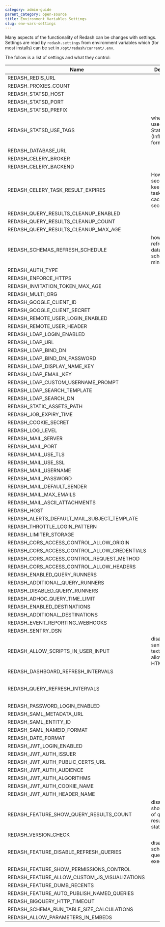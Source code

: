 ```yaml
---
category: admin-guide
parent_category: open-source
title: Environment Variables Settings
slug: env-vars-settings
---
```


Many aspects of the functionality of Redash can be changes with settings. Settings are read by `redash.settings` from environment variables which (for most installs) can be set in `/opt/redash/current/.env`.

The follow is a list of settings and what they control:

| Name                                          | Description                                                        | Default Value                                                                                                                              |
| --------------------------------------------- | ------------------------------------------------------------------ | ------------------------------------------------------------------------------------------------------------------------------------------ |
| REDASH_REDIS_URL                              |                                                                    | “redis://localhost:6379/0”                                                                                                                 |
| REDASH_PROXIES_COUNT                          |                                                                    | 1                                                                                                                                          |
| REDASH_STATSD_HOST                            |                                                                    | 127.0.0.1                                                                                                                                  |
| REDASH_STATSD_PORT                            |                                                                    | 8125                                                                                                                                       |
| REDASH_STATSD_PREFIX                          |                                                                    | redash                                                                                                                                     |
| REDASH_STATSD_USE_TAGS                        | whether to use tags in StatsD metrics (InfluxDB’s format)          | false                                                                                                                                      |
| REDASH_DATABASE_URL                           |                                                                    | postgresql://postgres                                                                                                                      |
| REDASH_CELERY_BROKER                          |                                                                    | REDIS_URL                                                                                                                                  |
| REDASH_CELERY_BACKEND                         |                                                                    | CELERY_BROKER                                                                                                                              |
| REDASH_CELERY_TASK_RESULT_EXPIRES             | How many seconds to keep Celery task results in cache (in seconds) | 3600 \* 4                                                                                                                                  |
| REDASH_QUERY_RESULTS_CLEANUP_ENABLED          |                                                                    | true                                                                                                                                       |
| REDASH_QUERY_RESULTS_CLEANUP_COUNT            |                                                                    | 100                                                                                                                                        |
| REDASH_QUERY_RESULTS_CLEANUP_MAX_AGE          |                                                                    | 7                                                                                                                                          |
| REDASH_SCHEMAS_REFRESH_SCHEDULE               | how often to refresh the data sources schemas (in minutes)         | 30                                                                                                                                         |
| REDASH_AUTH_TYPE                              |                                                                    | api_key                                                                                                                                    |
| REDASH_ENFORCE_HTTPS                          |                                                                    | false                                                                                                                                      |
| REDASH_INVITATION_TOKEN_MAX_AGE               |                                                                    | 60 _ 60 _ 24 \* 7                                                                                                                          |
| REDASH_MULTI_ORG                              |                                                                    | false                                                                                                                                      |
| REDASH_GOOGLE_CLIENT_ID                       |                                                                    |                                                                                                                                            |
| REDASH_GOOGLE_CLIENT_SECRET                   |                                                                    |                                                                                                                                            |
| REDASH_REMOTE_USER_LOGIN_ENABLED              |                                                                    | false                                                                                                                                      |
| REDASH_REMOTE_USER_HEADER                     |                                                                    | X-Forwarded-Remote-User                                                                                                                    |
| REDASH_LDAP_LOGIN_ENABLED                     |                                                                    | false                                                                                                                                      |
| REDASH_LDAP_URL                               |                                                                    | None                                                                                                                                       |
| REDASH_LDAP_BIND_DN                           |                                                                    | None                                                                                                                                       |
| REDASH_LDAP_BIND_DN_PASSWORD                  |                                                                    |                                                                                                                                            |
| REDASH_LDAP_DISPLAY_NAME_KEY                  |                                                                    | displayName                                                                                                                                |
| REDASH_LDAP_EMAIL_KEY                         |                                                                    | mail                                                                                                                                       |
| REDASH_LDAP_CUSTOM_USERNAME_PROMPT            |                                                                    | LDAP/AD/SSO username:                                                                                                                      |
| REDASH_LDAP_SEARCH_TEMPLATE                   |                                                                    | (cn=%(username)s)                                                                                                                          |
| REDASH_LDAP_SEARCH_DN                         |                                                                    | REDASH_SEARCH_DN                                                                                                                           |
| REDASH_STATIC_ASSETS_PATH                     |                                                                    | ”../client/dist/”                                                                                                                          |
| REDASH_JOB_EXPIRY_TIME                        |                                                                    | 3600 \* 12                                                                                                                                 |
| REDASH_COOKIE_SECRET                          |                                                                    | c292a0a3aa32397cdb050e233733900f                                                                                                           |
| REDASH_LOG_LEVEL                              |                                                                    | INFO                                                                                                                                       |
| REDASH_MAIL_SERVER                            |                                                                    | localhost                                                                                                                                  |
| REDASH_MAIL_PORT                              |                                                                    | 25                                                                                                                                         |
| REDASH_MAIL_USE_TLS                           |                                                                    | false                                                                                                                                      |
| REDASH_MAIL_USE_SSL                           |                                                                    | false                                                                                                                                      |
| REDASH_MAIL_USERNAME                          |                                                                    | None                                                                                                                                       |
| REDASH_MAIL_PASSWORD                          |                                                                    | None                                                                                                                                       |
| REDASH_MAIL_DEFAULT_SENDER                    |                                                                    | None                                                                                                                                       |
| REDASH_MAIL_MAX_EMAILS                        |                                                                    | None                                                                                                                                       |
| REDASH_MAIL_ASCII_ATTACHMENTS                 |                                                                    | false                                                                                                                                      |
| REDASH_HOST                                   |                                                                    |                                                                                                                                            |
| REDASH_ALERTS_DEFAULT_MAIL_SUBJECT_TEMPLATE   |                                                                    | ({state}) {alert_name}                                                                                                                     |
| REDASH_THROTTLE_LOGIN_PATTERN                 |                                                                    | 50/hour                                                                                                                                    |
| REDASH_LIMITER_STORAGE                        |                                                                    | REDIS_URL                                                                                                                                  |
| REDASH_CORS_ACCESS_CONTROL_ALLOW_ORIGIN       |                                                                    |                                                                                                                                            |
| REDASH_CORS_ACCESS_CONTROL_ALLOW_CREDENTIALS  |                                                                    | false                                                                                                                                      |
| REDASH_CORS_ACCESS_CONTROL_REQUEST_METHOD     |                                                                    | GET, POST, PUT                                                                                                                             |
| REDASH_CORS_ACCESS_CONTROL_ALLOW_HEADERS      |                                                                    | Content-Type                                                                                                                               |
| REDASH_ENABLED_QUERY_RUNNERS                  |                                                                    | ”,”.join(default_query_runners)                                                                                                            |
| REDASH_ADDITIONAL_QUERY_RUNNERS               |                                                                    |                                                                                                                                            |
| REDASH_DISABLED_QUERY_RUNNERS                 |                                                                    |                                                                                                                                            |
| REDASH_ADHOC_QUERY_TIME_LIMIT                 |                                                                    | None                                                                                                                                       |
| REDASH_ENABLED_DESTINATIONS                   |                                                                    | ”,”.join(default_destinations)                                                                                                             |
| REDASH_ADDITIONAL_DESTINATIONS                |                                                                    |                                                                                                                                            |
| REDASH_EVENT_REPORTING_WEBHOOKS               |                                                                    |                                                                                                                                            |
| REDASH_SENTRY_DSN                             |                                                                    |                                                                                                                                            |
| REDASH_ALLOW_SCRIPTS_IN_USER_INPUT            | disable sanitization of text input, allowing full HTML             | false                                                                                                                                      |
| REDASH_DASHBOARD_REFRESH_INTERVALS            |                                                                    | 60,300,600,1800,3600,43200,86400                                                                                                           |
| REDASH_QUERY_REFRESH_INTERVALS                |                                                                    | 60, 300, 600, 900, 1800, 3600, 7200, 10800, 14400, 18000, 21600, 25200, 28800, 32400, 36000, 39600, 43200, 86400, 604800, 1209600, 2592000 |
| REDASH_PASSWORD_LOGIN_ENABLED                 |                                                                    | true                                                                                                                                       |
| REDASH_SAML_METADATA_URL                      |                                                                    |                                                                                                                                            |
| REDASH_SAML_ENTITY_ID                         |                                                                    |                                                                                                                                            |
| REDASH_SAML_NAMEID_FORMAT                     |                                                                    |                                                                                                                                            |
| REDASH_DATE_FORMAT                            |                                                                    | DD/MM/YY                                                                                                                                   |
| REDASH_JWT_LOGIN_ENABLED                      |                                                                    | false                                                                                                                                      |
| REDASH_JWT_AUTH_ISSUER                        |                                                                    |                                                                                                                                            |
| REDASH_JWT_AUTH_PUBLIC_CERTS_URL              |                                                                    |                                                                                                                                            |
| REDASH_JWT_AUTH_AUDIENCE                      |                                                                    |                                                                                                                                            |
| REDASH_JWT_AUTH_ALGORITHMS                    |                                                                    | HS256,RS256,ES256                                                                                                                          |
| REDASH_JWT_AUTH_COOKIE_NAME                   |                                                                    |                                                                                                                                            |
| REDASH_JWT_AUTH_HEADER_NAME                   |                                                                    |                                                                                                                                            |
| REDASH_FEATURE_SHOW_QUERY_RESULTS_COUNT       | disable/enable showing count of query results in status            | true                                                                                                                                       |
| REDASH_VERSION_CHECK                          |                                                                    | true                                                                                                                                       |
| REDASH_FEATURE_DISABLE_REFRESH_QUERIES        | disable scheduled query execution                                  | false                                                                                                                                      |
| REDASH_FEATURE_SHOW_PERMISSIONS_CONTROL       |                                                                    | false                                                                                                                                      |
| REDASH_FEATURE_ALLOW_CUSTOM_JS_VISUALIZATIONS |                                                                    | false                                                                                                                                      |
| REDASH_FEATURE_DUMB_RECENTS                   |                                                                    | false                                                                                                                                      |
| REDASH_FEATURE_AUTO_PUBLISH_NAMED_QUERIES     |                                                                    | true                                                                                                                                       |
| REDASH_BIGQUERY_HTTP_TIMEOUT                  |                                                                    | 600                                                                                                                                        |
| REDASH_SCHEMA_RUN_TABLE_SIZE_CALCULATIONS     |                                                                    | false                                                                                                                                      |
| REDASH_ALLOW_PARAMETERS_IN_EMBEDS             |                                                                    | false                                                                                                                                      |
